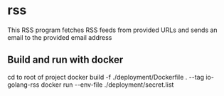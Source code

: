 # rss
This RSS program fetches RSS feeds from provided URLs and sends an email to the provided email address

## Build and run with docker
cd to root of project
docker build -f ./deployment/Dockerfile . --tag io-golang-rss
docker run --env-file ./deployment/secret.list <image-id>
